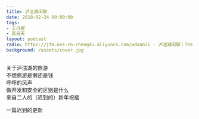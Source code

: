 ```yaml
---
title: 泸沽湖闲聊
date: 2018-02-24 00:00:00
tags:
- 王丹妮
- 高日天
layout: podcast
radio: https://jfm.oss-cn-chengdu.aliyuncs.com/wdannii - 泸沽湖闲聊｜The Jungle.mp3
background: /assets/cover.jpg
---
```

关于泸沽湖的旅游  
不想旅游是懒还是钱  
呼呼的风声  
做开发和安全的区别是什么  
来自二人的（迟到的）新年祝福

一篇迟到的更新
